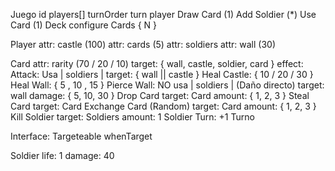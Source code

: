 Juego
    id 
    players[]
    turnOrder
    turn
        player
        Draw Card (1)
        Add Soldier (*)
        Use Card (1)
    Deck
        configure
        Cards { N }

Player
    attr: castle (100)
    attr: cards (5)
    attr: soldiers
    attr: wall (30)

Card
    attr: rarity (70 / 20 / 10)
    target: { wall, castle, soldier, card }
    effect:
        Attack:
            Usa | soldiers |
            target: { wall || castle }
        Heal Castle: { 10 / 20 / 30 }
        Heal Wall: { 5 , 10 , 15 }
        Pierce Wall: 
            NO usa | soldiers | (Daño directo)
            target: wall
            damage: { 5, 10, 30 }
        Drop Card
            target: Card
            amount: { 1, 2, 3 }
        Steal Card
            target: Card
        Exchange Card (Random)
            target: Card
            amount: { 1, 2, 3 }
        Kill Soldier
            target: Soldiers
            amount: 1
        Soldier
        Turn:
            +1 Turno

Interface: Targeteable
    whenTarget

Soldier
    life: 1
    damage: 40

